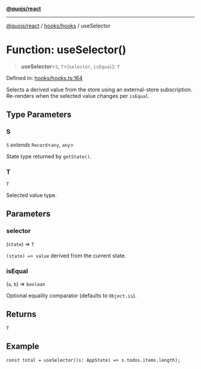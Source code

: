 [**@quojs/react**](../../../README.md)

***

[@quojs/react](../../../README.md) / [hooks/hooks](../README.md) / useSelector

# Function: useSelector()

> **useSelector**\<`S`, `T`\>(`selector`, `isEqual`): `T`

Defined in: [hooks/hooks.ts:164](https://github.com/quojs/quojs/blob/9e23886b2a0ad7a76f8b24da404b10a06002a0ea/packages/react/src/hooks/hooks.ts#L164)

Selects a derived value from the store using an external-store subscription.
Re-renders when the selected value changes per `isEqual`.

## Type Parameters

### S

`S` *extends* `Record`\<`any`, `any`\>

State type returned by `getState()`.

### T

`T`

Selected value type.

## Parameters

### selector

(`state`) => `T`

`(state) => value` derived from the current state.

### isEqual

(`a`, `b`) => `boolean`

Optional equality comparator (defaults to `Object.is`).

## Returns

`T`

## Example

```tsx
const total = useSelector((s: AppState) => s.todos.items.length);
```
